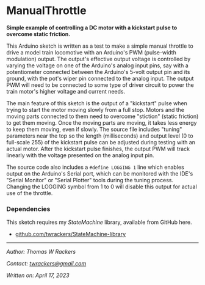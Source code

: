 # ManualThrottle

**Simple example of controlling a DC motor with a kickstart pulse to overcome static friction.**

This Arduino sketch is written as a test to make a simple manual throttle to drive a model train locomotive with an Arduino's PWM (pulse-width modulation) output.  The output's effective output voltage is controlled by varying the voltage on one of the Arduino's analog input pins, say with a potentiometer connected between the Arduino's 5-volt output pin and its ground, with the pot's wiper pin connected to the analog input.  The output PWM will need to be connected to some type of driver circuit to power the train motor's higher voltage and current needs.

The main feature of this sketch is the output of a "kickstart" pulse when trying to start the motor moving slowly from a full stop.  Motors and the moving parts connected to them need to overcome "stiction" (static friction) to get them moving.  Once the moving parts are moving, it takes less energy to keep them moving, even if slowly.  The source file includes "tuning" parameters near the top so the length (milliseconds) and output level (0 to full-scale 255) of the kickstart pulse can be adjusted during testing with an actual motor.  After the kickstart pulse finishes, the output PWM will track linearly with the voltage presented on the analog input pin.

The source code also includes a `#define LOGGING 1` line which enables output on the Arduino's Serial port, which can be monitored with the IDE's "Serial Monitor" or "Serial Plotter" tools during the tuning process.  Changing the LOGGING symbol from 1 to 0 will disable this output for actual use of the throttle.

### Dependencies

This sketch requires my *StateMachine* library, available from GitHub here.

- [github.com/twrackers/StateMachine-library](https://github.com/twrackers/StateMachine-library)

----------

*Author: Thomas W Rackers*

*Contact: twrackers@gmail.com*

*Written on: April 17, 2023*
